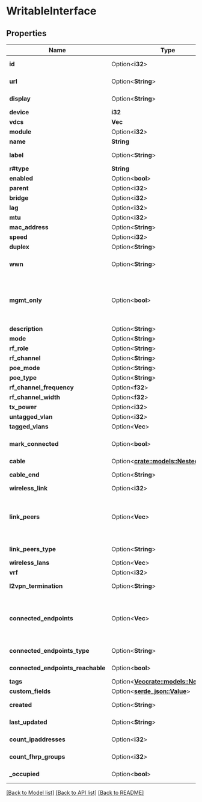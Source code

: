 # WritableInterface

## Properties

Name | Type | Description | Notes
------------ | ------------- | ------------- | -------------
**id** | Option<**i32**> |  | [optional][readonly]
**url** | Option<**String**> |  | [optional][readonly]
**display** | Option<**String**> |  | [optional][readonly]
**device** | **i32** |  | 
**vdcs** | **Vec<i32>** |  | 
**module** | Option<**i32**> |  | [optional]
**name** | **String** |  | 
**label** | Option<**String**> | Physical label | [optional]
**r#type** | **String** |  | 
**enabled** | Option<**bool**> |  | [optional]
**parent** | Option<**i32**> |  | [optional]
**bridge** | Option<**i32**> |  | [optional]
**lag** | Option<**i32**> |  | [optional]
**mtu** | Option<**i32**> |  | [optional]
**mac_address** | Option<**String**> |  | [optional]
**speed** | Option<**i32**> |  | [optional]
**duplex** | Option<**String**> |  | [optional]
**wwn** | Option<**String**> | 64-bit World Wide Name | [optional]
**mgmt_only** | Option<**bool**> | This interface is used only for out-of-band management | [optional]
**description** | Option<**String**> |  | [optional]
**mode** | Option<**String**> |  | [optional]
**rf_role** | Option<**String**> |  | [optional]
**rf_channel** | Option<**String**> |  | [optional]
**poe_mode** | Option<**String**> |  | [optional]
**poe_type** | Option<**String**> |  | [optional]
**rf_channel_frequency** | Option<**f32**> |  | [optional]
**rf_channel_width** | Option<**f32**> |  | [optional]
**tx_power** | Option<**i32**> |  | [optional]
**untagged_vlan** | Option<**i32**> |  | [optional]
**tagged_vlans** | Option<**Vec<i32>**> |  | [optional]
**mark_connected** | Option<**bool**> | Treat as if a cable is connected | [optional]
**cable** | Option<[**crate::models::NestedCable**](NestedCable.md)> |  | [optional]
**cable_end** | Option<**String**> |  | [optional][readonly]
**wireless_link** | Option<**i32**> |  | [optional]
**link_peers** | Option<**Vec<String>**> |  Return the appropriate serializer for the link termination model.  | [optional][readonly]
**link_peers_type** | Option<**String**> |  | [optional][readonly]
**wireless_lans** | Option<**Vec<i32>**> |  | [optional]
**vrf** | Option<**i32**> |  | [optional]
**l2vpn_termination** | Option<**String**> |  | [optional][readonly]
**connected_endpoints** | Option<**Vec<String>**> |  Return the appropriate serializer for the type of connected object.  | [optional][readonly]
**connected_endpoints_type** | Option<**String**> |  | [optional][readonly]
**connected_endpoints_reachable** | Option<**bool**> |  | [optional][readonly]
**tags** | Option<[**Vec<crate::models::NestedTag>**](NestedTag.md)> |  | [optional]
**custom_fields** | Option<[**serde_json::Value**](.md)> |  | [optional]
**created** | Option<**String**> |  | [optional][readonly]
**last_updated** | Option<**String**> |  | [optional][readonly]
**count_ipaddresses** | Option<**i32**> |  | [optional][readonly]
**count_fhrp_groups** | Option<**i32**> |  | [optional][readonly]
**_occupied** | Option<**bool**> |  | [optional][readonly]

[[Back to Model list]](../README.md#documentation-for-models) [[Back to API list]](../README.md#documentation-for-api-endpoints) [[Back to README]](../README.md)



